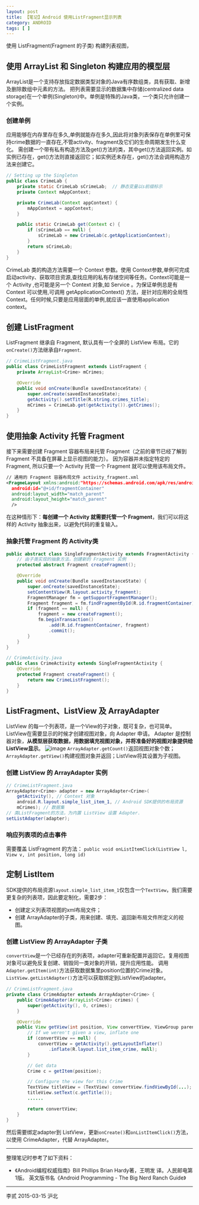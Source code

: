 ```yaml
---
layout: post
title: 【笔记】Android 使用ListFragment显示列表
category: ANDROID
tags: [ ]
---
```


使用 ListFragment(Fragment 的子类) 构建列表视图，

## 使用 ArrayList<E> 和 Singleton 构建应用的模型层

ArrayList<E>是一个支持存放指定数据类型对象的Java有序数组类，具有获取、新增及删除数组中元素的方法。
把列表需要显示的数据集中存储(centralized data storage)在一个单例(Singleton)中。单例是特殊的Java类，一个类只允许创建一个实例。

### 创建单例
应用能够在内存里存在多久,单例就能存在多久,因此将对象列表保存在单例里可保持crime数据的一直存在,不管activity、fragment及它们的生命周期发生什么变化。
需创建一个带有私有构造方法及get()方法的类，其中get()方法返回实例。如实例已存在，get()方法则直接返回它；如实例还未存在，get()方法会调用构造方法来创建它。

```Java
// Setting up the Singleton
public class CrimeLab {
    private static CrimeLab sCrimeLab;	// 静态变量以s前缀标示
    private Context mAppContext;

    private CrimeLab(Context appContext) {
        mAppContext = appContext;
    }

    public static CrimeLab get(Context c) {
        if (sCrimeLab == null) {
            sCrimeLab = new CrimeLab(c.getApplicationContext);
        }
        return sCrimeLab;
    }
}
```

CrimeLab 类的构造方法需要一个 Context 参数。使用 Context参数,单例可完成启动activity、获取项目资源,查找应用的私有存储空间等任务。Context可能是一个 Activity ,也可能是另一个 Context 对象,如 Service 。为保证单例总是有 Context 可以使用,可调用 getApplicationContext() 方法，是针对应用的全局性Context。任何时候,只要是应用层面的单例,就应该一直使用application context。


## 创建 ListFragment
ListFragment 继承自 Fragment, 默认具有一个全屏的 ListView 布局。它的`onCreate()`方法继承自`Fragment`.

<!-- more -->

```Java
// CrimeListFragment.java
public class CrimeListFragment extends ListFragment {
    private ArrayList<Crime> mCrimes;

    @Override
    public void onCreate(Bundle savedInstanceState) {
        super.onCreate(savedInstanceState);
        getActivity().setTitle(R.string.crimes_title);
        mCrimes = CrimeLab.get(getActivity()).getCrimes();
    }
}
```

## 使用抽象 Activity 托管 Fragment
接下来需要创建 Fragment 容器布局来托管 Fragment（之前的章节已经了解到 Fragment 不具备在屏幕上显示视图的能力）。
因为容器并未指定特定的 Fragment, 所以只要一个 Activity 托管一个 Fragment 就可以使用该布局文件。

```xml
// 通用的 Fragment 容器布局文件 activity_fragment.xml
<FragmeLayout xmlns:android:"https://schemas.android.com/apk/res/android"
  android:id="@+id/fragmentContainer"
  android:layout_width="match_parent"
  android:layout_height="match_parent"
  />
```

在这种情形下：**每创建一个 Activity 就需要托管一个 Fragment**，我们可以将这样的 Activity 抽象出来，以避免代码的重复输入。

### 抽象托管 Fragment 的 Activity类

```Java
public abstract class SingleFragmentActivity extends FragmentActivity {
    // 由子类实现的抽象方法，创建新的 Fragment 实例
    protected abstract Fragment createFragment();

    @Override
    public void onCreate(Bundle savedInstanceState) {
        super.onCreate(savedInstanceState);
        setContentView(R.layout.activity_fragment);
        FragmentManager fm = getSupportFragmentManager();
        Fragment fragment = fm.findFragmentById(R.id.fragmentContainer);
        if (fragment == null) {
            fragment = new createFragment();
            fm.beginTransaction()
                .add(R.id.fragmentContainer, fragment)
                .commit();
        }
    }
}

// CrimeActivity.java
public class CrimeActivity extends SingleFragmentActivity {
    @Override
    protected Fragment createFragment() {
        return new CrimeListFragment();
    }
}
```

## ListFragment、ListView 及 ArrayAdapter
ListView 的每一个列表项，是一个View的子对象，既可复杂，也可简单。
ListView在需要显示的时候才创建视图对象，向 Adapter 申请。
Adapter 是控制器对象，**从模型层获取数据，用数据填充视图对象，并将准备好的视图对象提供给ListView显示**。
![image](/images/Android/图9-8-ListView-Adapter会话.png)
`ArrayAdapter.getCount()`返回视图对象个数；`ArrayAdapter.getView()`构建视图对象并返回；ListView将其设置为子视图。

### 创建 ListView 的 ArrayAdapter<T> 实例

```Java
// CrimeListFragment.java
ArrayAdapter<Crime> adapter = new ArrayAdapter<Crime>(
    getActivity(), // Context 对象
    android.R.layout.simple_list_item_1, // Android SDK提供的布局资源
    mCrimes); // 数据集
// 类ListFragment的方法，为内置 ListView 设置 Adapter.
setListAdapter(adapter);
```
### 响应列表项的点击事件
需要覆盖 ListFragment 的方法：
`public void onListItemClick(ListView l, View v, int position, long id)`

## 定制 ListItem
SDK提供的布局资源`layout.simple_list_item_1`仅包含一个`TextView`，我们需要更复杂的列表项，因此要定制化，需要2步：

- 创建定义列表项视图的xml布局文件；
- 创建 ArrayAdapter<T>的子类，用来创建、填充、返回新布局文件所定义的视图。

### 创建 ListView 的 ArrayAdapter<T> 子类
`convertView`是一个已经存在的列表项，adapter可重新配置并返回它。复用视图对象可以避免反复创建、销毁同一类对象的开销，提升应用性能。
调用 `Adapter.getItem(int)`方法获取数据集里position位置的Crime对象。
`ListView.getListAdapter()`方法可以获取绑定到ListView的adapter。

```Java
// CrimeListFragment.java
private class CrimeAdapter extends ArrayAdapter<Crime> {
    public CrimeAdapter(ArrayList<Crime> crimes) {
        super(getActivity(), 0, crimes);
    }

    @Override
    public View getView(int position, View convertView, ViewGroup parent) {
        // If we weren't given a view, inflate one
        if (convertView == null) {
            convertView = getActivity().getLayoutInflater()
                .inflate(R.layout.list_item_crime, null);
        }

        // Get data        
        Crime c = getItem(position);

        // Configure the view for this Crime
        TextView titleView = (TextView) convertView.findViewById(...);
        titleView.setText(c.getTitle());
        ......

        return convertView;	
    }
}
```
然后需要绑定adapter到 ListView，更新`onCreate()`和`onListItemClick()`方法，以使用 CrimeAdapter，代替 ArrayAdapter。

---

整理笔记时参考了如下资料：

- 《Android编程权威指南》Bill Phillips  Brian Hardy著，王明发 译。人民邮电第1版。
    英文版书名《Android Programming - The Big Nerd Ranch Guide》

---
李贰 2015-03-15 沪北
